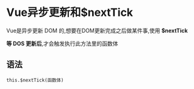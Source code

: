 # Vue异步更新和$nextTick

Vue是异步更新 DOM 的,想要在DOM更新完成之后做某件事,使用 **$nextTick**

**等 DOS 更新后**,才会触发执行此方法里的函数体

## 语法

`this.$nextTick(函数体)`